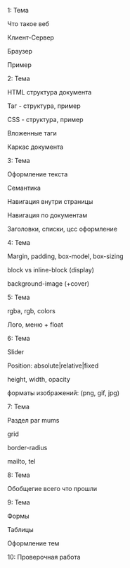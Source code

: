 1: Тема

Что такое веб

Клиент-Сервер

Браузер

Пример

2: Тема

HTML структура документа

Таг - структура, пример

CSS - структура, пример

Вложенные таги

Каркас документа

3: Тема

Оформление текста

Семантика

Навигация внутри страницы

Навигация по документам

Заголовки, списки, цсс оформление

4: Тема

Margin, padding, box-model, box-sizing

block vs inline-block (display)

background-image (+cover) 

5: Тема

rgba, rgb, colors

Лого, меню + float

6: Тема

Slider
 
Position: absolute|relative|fixed

height, width, opacity

форматы изображений: (png, gif, jpg)

7: Тема

Раздел par mums

grid

border-radius

mailto, tel

8: Тема

Обобщегие всего что прошли

9: Тема

Формы

Таблицы

Оформление тем

10: Проверочная работа

